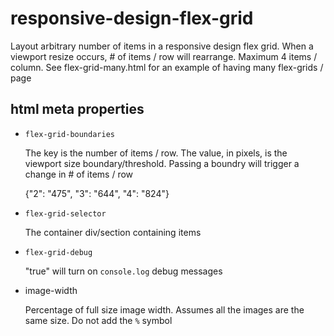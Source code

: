 responsive-design-flex-grid
================================

Layout arbitrary number of items in a responsive design flex grid. When a viewport resize occurs, # of items / row will rearrange. Maximum 4 items / column. See flex-grid-many.html for an example of having many flex-grids / page  

html meta properties
-----------------

- `flex-grid-boundaries`

    The key is the number of items / row. The value, in pixels, is the viewport size boundary/threshold. Passing a boundry will trigger a change in # of items / row

    {"2": "475", "3": "644", "4": "824"} 

- `flex-grid-selector`
 
    The container div/section containing items

- `flex-grid-debug`

    "true" will turn on `console.log` debug messages

- image-width

    Percentage of full size image width. Assumes all the images are the same size. Do not add the `%` symbol
